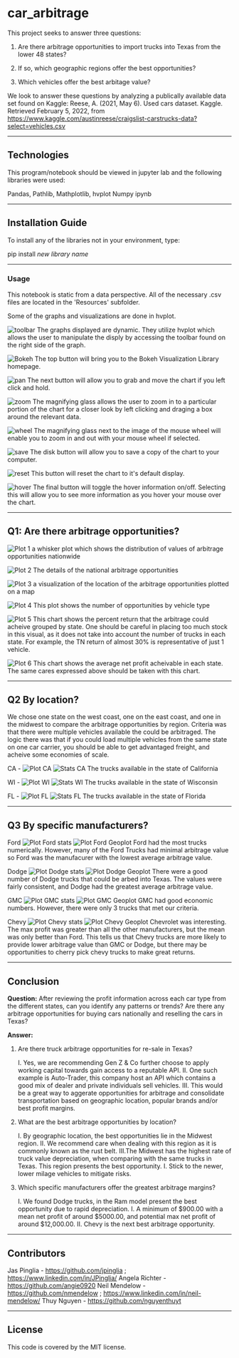 # car_arbitrage
This project seeks to answer three questions:

1) Are there arbitrage opportunities to import trucks into Texas from the lower 48 states?

2) If so, which geographic regions offer the best opportunities?

3) Which vehicles offer the best arbitage value?

We look to answer these questions by analyzing a publically available data set found on Kaggle:
Reese, A. (2021, May 6). Used cars dataset. Kaggle. Retrieved February 5, 2022, from https://www.kaggle.com/austinreese/craigslist-carstrucks-data?select=vehicles.csv 

---

## Technologies

This program/notebook should be viewed in jupyter lab and the following libraries were used:

Pandas,
Pathlib,
Mathplotlib,
hvplot
Numpy
ipynb

---

## Installation Guide

To install any of the libraries not in your environment, type:

pip install *new library name*

---

### Usage

This notebook is static from a data perspective. All of the necessary .csv files are located in the 'Resources' subfolder. 

Some of the graphs and visualizations are done in hvplot. 

![toolbar](Images/hvplot_navigator.png?raw=True)
The graphs displayed are dynamic. They utilize hvplot which allows the user to manipulate the disply by accessing the toolbar found on the right side of the graph.


![Bokeh](Images/hvplot_navigator_documentation_link.png?raw=True)
The top button will bring you to the Bokeh Visualization Library homepage.


![pan](Images/hvplot_navigator_pan.png?raw=True)
The next button will allow you to grab and move the chart if you left click and hold.


![zoom](Images/hvplot_navigator_zoom.png?raw=True)
The magnifying glass allows the user to zoom in to a particular portion of the chart for a closer look by left clicking and draging a box around the relevant data.


![wheel](Images/hvplot_navigator_wheel_zoom.png?raw=True)
The magnifying glass next to the image of the mouse wheel will enable you to zoom in and out with your mouse wheel if selected.

![save](Images/hvplot_navigator_save.png?raw=True)
The disk button will allow you to save a copy of the chart to your computer.

![reset](Images/hvplot_navigator_reset.png?raw=True)
This button will reset the chart to it's default display.

![hover](Images/hvplot_navigator_hover.png?raw=True)
The final button will toggle the hover information on/off. Selecting this will allow you to see more information as you hover your mouse over the chart.
______________________________
## Q1: Are there arbitrage opportunities?


![Plot 1](Images/box_plot.PNG)
a whisker plot which shows the distribution of values of arbitrage opportunities nationwide

![Plot 2](Images/stats.PNG)
The details of the national arbitrage opportunities

![Plot 3](Images/geo_plot.PNG)
a visualization of the location of the arbitrage opportunities plotted on a map

![Plot 4](Images/scatter_plot.PNG)
This plot shows the number of opportunities by vehicle type

![Plot 5](Images/state_pct_return_bar.PNG)
This chart shows the percent return that the arbitrage could acheive grouped by state. One should be careful in placing too much stock in this visual, as it does not take into account the number
of trucks in each state. For example, the TN return of almost 30% is representative of just 1 vehicle.

![Plot 6](Images/vehicle_net_profit_bar.png?raw=True)
This chart shows the average net profit acheivable in each state. The same cares expressed above should be taken with this chart.



___________________________
## Q2 By location?
We chose one state on the west coast, one on the east coast, and one in the midwest to compare the arbitrage opportunities by region. Criteria was that there were multiple vehicles available the could be arbitraged. The logic there was that if you could load multiple vehicles from the same state on one car carrier, you should be able to get advantaged freight, and acheive some economies of scale.

CA - ![Plot CA](Images/ca.PNG)
![Stats CA](Images/ca_stats.PNG)
The trucks available in the state of California


WI - ![Plot WI](Images/wi.PNG)
![Stats WI](Images/wi_stats.PNG)
The trucks available in the state of Wisconsin

FL - ![Plot FL](Images/fl.PNG)
![Stats FL](Images/fl_stats.PNG)
The trucks available in the state of Florida


__________________________
## Q3 By specific manufacturers?
Ford
![Plot Ford stats](Images/ford_stats.PNG)
![Plot Ford Geoplot](Images/ford_geoplot.PNG)
Ford had the most trucks numerically. However, many of the Ford Trucks had minimal arbitrage value so Ford was the manufacurer with the lowest average arbitrage value.


Dodge
![Plot Dodge stats](Images/dodge_stats.PNG)
![Plot Dodge Geoplot](Images/dodge_geoplot.PNG)
There were a good number of Dodge trucks that could be arbed into Texas. The values were fairly consistent, and Dodge had the greatest average arbitrage value.


GMC
![Plot GMC stats](Images/gmc_stats.PNG)
![Plot GMC Geoplot](Images/gmc_geoplot.PNG)
GMC had good economic numbers. However, there were only 3 trucks that met our criteria.

Chevy
![Plot Chevy stats](Images/chevy_stats.PNG)
![Plot Chevy Geoplot](Images/chevy_geoplot.PNG)
Chevrolet was interesting. The max profit was greater than all the other manufacturers, but the mean was only better than Ford. This tells us that Chevy trucks are more likely
to provide lower arbitrage value than GMC or Dodge, but there may be opportunities to cherry pick chevy trucks to make great returns.


__________________________
## Conclusion

**Question:** After reviewing the profit information across each car type from the different states, can you identify any patterns or trends? Are there any arbitrage opportunities for buying cars nationally and reselling the cars in Texas?

**Answer:** 
1.	Are there truck arbitrage opportunities for re-sale in Texas?

    I.	Yes, we are recommending Gen Z & Co further choose to apply working capital towards gain access to a reputable API. 
    II.	One such example is Auto-Trader, this company host an API which contains a good mix of dealer and private individuals sell vehicles.
    III.	 This would be a great way to aggerate opportunities for arbitrage and consolidate transportation based on geographic location, popular brands and/or best profit margins. 
    
2.	What are the best arbitrage opportunities by location?

    I.	By geographic location, the best opportunities lie in the Midwest region. 
    II.	We recommend care when dealing with this region as it is commonly known as the rust belt. 
    III.The Midwest has the highest rate of truck value depreciation, when comparing with the same trucks in Texas. This region presents the best opportunity. 
        I.	Stick to the newer, lower milage vehicles to mitigate risks. 
        
3.	Which specific manufacturers offer the greatest arbitrage margins?

    I.	We found Dodge trucks, in the Ram model present the best opportunity due to rapid depreciation. 
        I. A minimum of $900.00 with a mean net profit of  around $5000.00, and potential max net profit of around $12,000.00.
        II. Chevy is the next best arbitrage opportunity.

---

## Contributors

Jas Pinglia - https://github.com/jpinglia ; https://www.linkedin.com/in/JPinglia/
Angela Richter - https://github.com/angie0920
Neil Mendelow - https://github.com/nmendelow ; https://www.linkedin.com/in/neil-mendelow/ 
Thuy Nguyen - https://github.com/nguyenthuyt

---

## License

This code is covered by the MIT license.